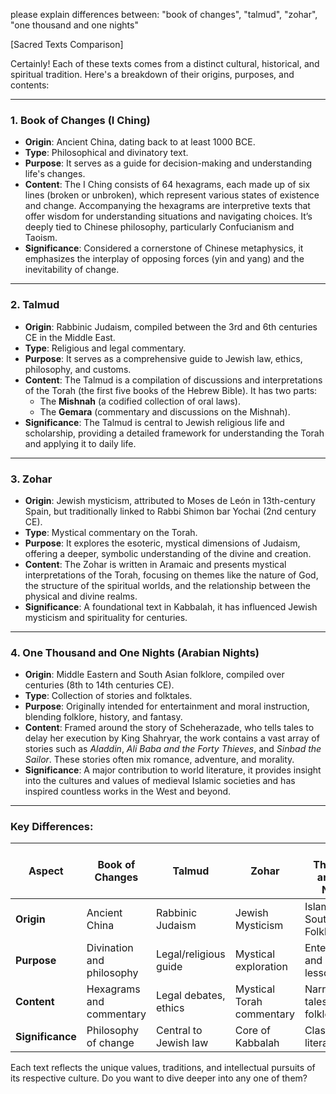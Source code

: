 please explain differences between: "book of changes", "talmud", "zohar", "one thousand and one nights"

[Sacred Texts Comparison]

Certainly! Each of these texts comes from a distinct cultural, historical, and spiritual tradition. Here's a breakdown of their origins, purposes, and contents:

---

### **1. Book of Changes (I Ching)**
- **Origin**: Ancient China, dating back to at least 1000 BCE.
- **Type**: Philosophical and divinatory text.
- **Purpose**: It serves as a guide for decision-making and understanding life's changes.
- **Content**: The I Ching consists of 64 hexagrams, each made up of six lines (broken or unbroken), which represent various states of existence and change. Accompanying the hexagrams are interpretive texts that offer wisdom for understanding situations and navigating choices. It’s deeply tied to Chinese philosophy, particularly Confucianism and Taoism.
- **Significance**: Considered a cornerstone of Chinese metaphysics, it emphasizes the interplay of opposing forces (yin and yang) and the inevitability of change.

---

### **2. Talmud**
- **Origin**: Rabbinic Judaism, compiled between the 3rd and 6th centuries CE in the Middle East.
- **Type**: Religious and legal commentary.
- **Purpose**: It serves as a comprehensive guide to Jewish law, ethics, philosophy, and customs.
- **Content**: The Talmud is a compilation of discussions and interpretations of the Torah (the first five books of the Hebrew Bible). It has two parts:
  - The **Mishnah** (a codified collection of oral laws).
  - The **Gemara** (commentary and discussions on the Mishnah).
- **Significance**: The Talmud is central to Jewish religious life and scholarship, providing a detailed framework for understanding the Torah and applying it to daily life.

---

### **3. Zohar**
- **Origin**: Jewish mysticism, attributed to Moses de León in 13th-century Spain, but traditionally linked to Rabbi Shimon bar Yochai (2nd century CE).
- **Type**: Mystical commentary on the Torah.
- **Purpose**: It explores the esoteric, mystical dimensions of Judaism, offering a deeper, symbolic understanding of the divine and creation.
- **Content**: The Zohar is written in Aramaic and presents mystical interpretations of the Torah, focusing on themes like the nature of God, the structure of the spiritual worlds, and the relationship between the physical and divine realms.
- **Significance**: A foundational text in Kabbalah, it has influenced Jewish mysticism and spirituality for centuries.

---

### **4. One Thousand and One Nights (Arabian Nights)**
- **Origin**: Middle Eastern and South Asian folklore, compiled over centuries (8th to 14th centuries CE).
- **Type**: Collection of stories and folktales.
- **Purpose**: Originally intended for entertainment and moral instruction, blending folklore, history, and fantasy.
- **Content**: Framed around the story of Scheherazade, who tells tales to delay her execution by King Shahryar, the work contains a vast array of stories such as *Aladdin*, *Ali Baba and the Forty Thieves*, and *Sinbad the Sailor*. These stories often mix romance, adventure, and morality.
- **Significance**: A major contribution to world literature, it provides insight into the cultures and values of medieval Islamic societies and has inspired countless works in the West and beyond.

---

### Key Differences:
| **Aspect**          | **Book of Changes**          | **Talmud**           | **Zohar**           | **One Thousand and One Nights** |
|----------------------|-----------------------------|----------------------|---------------------|---------------------------------|
| **Origin**          | Ancient China               | Rabbinic Judaism     | Jewish Mysticism    | Islamic and South Asian Folklore |
| **Purpose**         | Divination and philosophy   | Legal/religious guide| Mystical exploration| Entertainment and moral lessons |
| **Content**         | Hexagrams and commentary    | Legal debates, ethics| Mystical Torah commentary| Narrative tales and folklore   |
| **Significance**    | Philosophy of change        | Central to Jewish law| Core of Kabbalah    | Classic world literature        |

Each text reflects the unique values, traditions, and intellectual pursuits of its respective culture. Do you want to dive deeper into any one of them?
